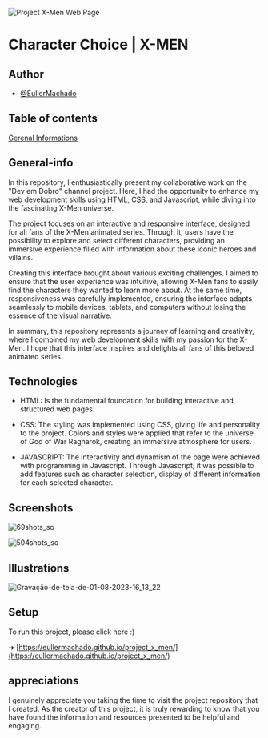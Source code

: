
![Project X-Men Web Page](https://github.com/EullerMachado/project_x_men/assets/89101637/e5b51fca-3660-49c4-a7ce-08dadb11f22b)
# Character Choice | X-MEN


## Author

- [@EullerMachado](https://www.github.com/EullerMachado)

## Table of contents

[Gerenal Informations](#general-info)
  
## General-info

In this repository, I enthusiastically present my collaborative work on the "Dev em Dobro" channel project. Here, I had the opportunity to enhance my web development skills using HTML, CSS, and Javascript, while diving into the fascinating X-Men universe.

The project focuses on an interactive and responsive interface, designed for all fans of the X-Men animated series. Through it, users have the possibility to explore and select different characters, providing an immersive experience filled with information about these iconic heroes and villains.

Creating this interface brought about various exciting challenges. I aimed to ensure that the user experience was intuitive, allowing X-Men fans to easily find the characters they wanted to learn more about. At the same time, responsiveness was carefully implemented, ensuring the interface adapts seamlessly to mobile devices, tablets, and computers without losing the essence of the visual narrative.

In summary, this repository represents a journey of learning and creativity, where I combined my web development skills with my passion for the X-Men. I hope that this interface inspires and delights all fans of this beloved animated series.
## Technologies

- HTML: Is the fundamental foundation for building interactive and structured web pages.

- CSS: The styling was implemented using CSS, giving life and personality to the project. Colors and styles were applied that refer to the universe of God of War Ragnarok, creating an immersive atmosphere for users.

- JAVASCRIPT: The interactivity and dynamism of the page were achieved with programming in Javascript. Through Javascript, it was possible to add features such as character selection, display of different information for each selected character.
## Screenshots

![69shots_so](https://github.com/EullerMachado/project_x_men/assets/89101637/7113c85f-d345-482e-a145-4025ba536b59)

![504shots_so](https://github.com/EullerMachado/project_x_men/assets/89101637/ddef6cd0-8b42-4aae-99ef-e436d623395e)

## Illustrations 

![Gravação-de-tela-de-01-08-2023-16_13_22](https://github.com/EullerMachado/project_x_men/assets/89101637/1116eb4c-540d-4b2f-80ef-57d1d4e1992f)
## Setup

To run this project, please click here :)

➜ [https://eullermachado.github.io/project_x_men/](https://eullermachado.github.io/project_x_men/)
## appreciations

I genuinely appreciate you taking the time to visit the project repository that I created. As the creator of this project, it is truly rewarding to know that you have found the information and resources presented to be helpful and engaging.

